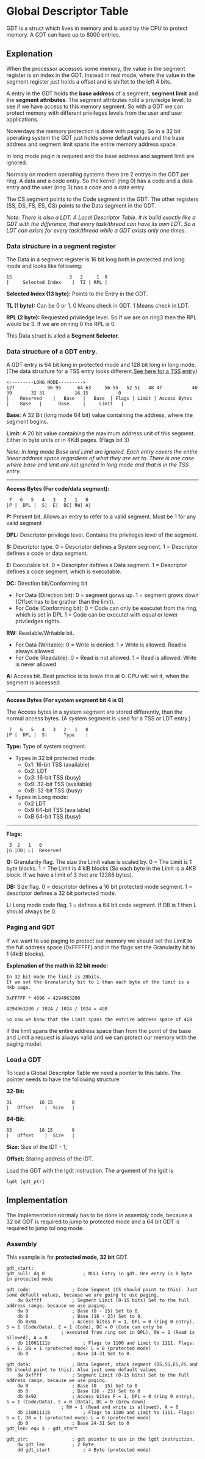 # Global Descriptor Table
GDT is a struct which lives in memory and is used by the CPU to protect memory.
A GDT can have up to 8000 entries.

## Explenation
When the processor accesses some memory, the value in the segment register is an index in the GDT. Instead in real mode, where the value in the segment register just holds a offset and is shiftet to the left 4 bits.

A entry in the GDT holds the **base address** of a segment, **segment limit** and the **segment attributes**. 
The segment attributes hold a priviledge level, to see if we have access to this memory segment. So with a GDT we can protect memory with different privileges levels from the user and user applications. 

Nowerdays the memory protection is done with paging. So in a 32 bit operating system the GDT just holds some default values and the base address and segment limit spans the entire memory address space.

In long mode pagin is required and the base address and sagment limit are ignored.

Normaly on modern operating systems there are 2 entrys in the GDT per ring. A data and a code entry. So the kernel (ring 0) has a code and a data entry and the user (ring 3) has a code and a data entry.

The CS segment points to the Code segment in the GDT. 
The other registers (SS, DS, FS, ES, GS) points to the Data segment in the GDT.

*Note: There is also a LDT. A Local Descriptor Table. It is build exactly like a GDT with the difference, that every task/thread can have its own LDT. So a LDT can exists for every task/thread while a GDT exists only one times.*

### Data structure in a segment register
The Data in a segment register is 16 bit long both in protected and long mode and looks like following:
```
15                     3   2     1  0
|     Selected Index    |  TI | RPL |
```
**Selected Index (13 byte):** Points to the Entry in the GDT.

**TL (1 byte):** Can be 0 or 1. 0 Means check in GDT. 1 Means check in LDT.

**RPL (2 byte):** Requested priviledge level. So if we are on ring3 then the RPL would be 3. If we are on ring 0 the RPL is 0.

This Data struct is alled a **Segment Selector**.

### Data structure of a GDT entry.
A GDT entry is 64 bit long in protected mode and 128 bit long in long mode.
(The data structure for a TSS entry looks different.[See here for a TSS entry](Tss.md))
```
<---------LONG MODE---------> 
127            96 95      64 63     56 55   52 51   48 47           40 39       32 31           16 15           0
|    Reserved    |   Base   |   Base  | Flags | Limit | Access Bytes  |    Base   |      Base     |     Limit   |
```
**Base:** A 32 Bit (long mode 64 bit) value containing the address, where the segment begins.

**Limit:** A 20 bit value containing the maximum address unit of this segment. Either in byte units or in 4KiB pages. (Flags bit 3)

*Note: In long mode Base and Limit are ignored. Each entry covers the entire linear address space regardless of what they are set to. There is one case where base and limit are not ignored in long mode and that is in the TSS entry.*

---
**Access Bytes (For code/data segment):**
```
 7   6   5   4   3   2   1   0
|P |  DPL |  S|  E|  DC| RW| A|
```
**P:** Present bit. Allows an entry to refer to a valid segment. Must be 1 for any valid segment

**DPL:** Descriptor privilege level. Contains the privileges level of the segment.

**S:** Descriptor type. 0 = Descriptor defines a System segment. 1 = Descriptor defines a code or data segment.

**E:** Executable bit. 0 = Descriptor defines a Data sagment. 1 = Descriptor defines a code segment, which is executable.

**DC:** Direction bit/Conforming bit
- For Data (Direction bit): 0 = segment gorws up. 1 = segment grows down (Offset has to be grather than the limit).
- For Code (Conforming bit): 0 = Code can only be executet from the ring, which is set in DPL 1 = Code can be executet with equal or lower priviledges rights.

**RW:** Readable/Writable bit.
- For Data (Writable): 0 = Write is denied. 1 = Write is allowed. Read is always allowed
- For Code (Readable): 0 = Read is not allowed. 1 = Read is allowed. Write is never allowed

**A:** Access bit. Best practice is to leave this at 0. CPU will set it, when the segment is accessed.

---
**Access Bytes (For system segment bit 4 is 0)**

The Access bytes in a system segment are stored differently, than the normal access bytes. (A system segment is used for a TSS or LDT entry.)
```
 7   6   5   4   3   2   1   0
|P |  DPL |  S|      Type    |
```
**Type:** Type of system segment.
- Types in 32 bit protected mode:
    - 0x1: 16-bit TSS (available)
    - 0x2: LDT
    - 0x3: 16-bit TSS (busy)
    - 0x9: 32-bit TSS (available)
    - 0xB: 32-bit TSS (busy)
- Types in Long mode:
    - 0x2 LDT
    - 0x9 64-bit TSS (available)
    - 0xB 64-bit TSS (busy)

---
**Flags:**
```
 3  2   1   0
|G |DB| L|  Reserved
 ```
**G:** Granularity flag. The size the Limit value is scaled by. 0 = The Limit is 1 byte blocks. 1 = The Limit is 4 kiB blocks (So each byte in the Limit is a 4KB block. If we have a limit of 3 thet are 12288 bytes).

**DB:** Size flag. 0 = describtor defines a 16 bit protected mode segment. 1 = descriptor defines a 32 bit portected mode.

**L:** Long mode code flag. 1 = defines a 64 bit code segment. If DB is 1 then L should always be 0.

### Paging and GDT
If we want to use paging to protect our memory we should set the Limit to the full address space (0xFFFFFF) and in the flags set the Granularity bit to 1 (4kiB blocks).

**Explenation of the math in 32 bit mode:**
```
In 32 bit mode the limit is 20bits.
If we set the Granularity bit to 1 than each byte of the limit is a 4kb page.

0xFFFFF * 4096 = 4294963200

4294963200 / 1024 / 1024 / 1024 = 4GB

So now we know that the Limit spans the entrire address space of 4GB
```
If the limit spans the entire address space than from the point of the base and Limit a request is always valid and we can protect our memory with the paging model.


### Load a GDT
To load a Global Descriptor Table we need a pointer to this table.
The pointer needs to have the following structure:

**32-Bit:**
```
31          16 15       0
|   Offset    |  Size   |
```

**64-Bit:**
```
63          16 15       0
|   Offset    |  Size   |
```

**Size:** Size of the IDT - 1;

**Offset:** Staring address of the IDT.

Load the GDT with the lgdt instruction. The argument of the lgdt is 
``` assembly
lgdt [gdt_ptr]
```

## Implementation
The Implementation normaly has to be done in assembly code, because a 32 bit GDT is required to jump to protected mode and a 64 bit GDT is required to jump tol ong mode.

### Assembly
This example is for **protected mode, 32 bit** GDT.
``` assembly
gdt_start:
gdt_null: dq 0 				; NULL Entry in gdt. One entry is 8 byte in protected mode

gdt_code:		 		; Code Segment (CS should point to this). Just some default values, because we are going to use paging.
	dw 0xffff			; Segment Limit (0-15 bits) Set to the full address range, because we use paging.
	dw 0				; Base (0 - 15) Set to 0.
	db 0				; Base (16 - 23) Set to 0.
	db 0x9a				; Access bites P = 1, DPL = 0 (ring 0 entry), S = 1 (Code/Data), E = 1 (Code), DC = 0 (Code can only be
					; executed from ring set in DPL), RW = 1 (Read is allowed), A = 0  
	db 11001111b			; Flags to 1100 and Limit to 1111. Flags: G = 1, DB = 1 (protected mode) L = 0 (protected mode)
	db 0				; Base 24-31 Set to 0.

gdt_data:				; Data Segment, stack segment (DS,SS,ES,FS and GS should point to this). Also just some default values
	dw 0xffff			; Segment Limit (0-15 bits) Set to the full address range, because we use paging.
	dw 0				; Base (0 - 15) Set to 0
	db 0				; Base (16 - 23) Set to 0
	db 0x92				; Access bites P = 1, DPL = 0 (ring 0 entry), S = 1 (Code/Data), E = 0 (Data), DC = 0 (Grow down)
					; RW = 1 (Read and write is allowed), A = 0  
	db 11001111b			; Flags to 1100 and Limit to 1111. Flags: G = 1, DB = 1 (protected mode) L = 0 (protected mode)
	db 0				; Base 24-31 Set to 0
gdt_len: equ $ - gdt_start

gdt_ptr:				; gdt pointer to use in the lgdt instruction.
	dw gdt_len			; 2 Byte
	dd gdt_start			; 4 Byte (protected mode)
```